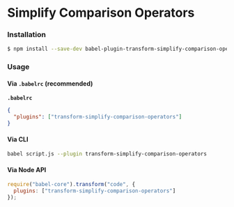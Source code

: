 # Simplify Comparison Operators

### Installation

```sh
$ npm install --save-dev babel-plugin-transform-simplify-comparison-operators
```

### Usage

#### Via `.babelrc` (recommended)

**`.babelrc`**

```json
{
  "plugins": ["transform-simplify-comparison-operators"]
}
```

#### Via CLI

```sh
babel script.js --plugin transform-simplify-comparison-operators
```

#### Via Node API

```js
require("babel-core").transform("code", {
  plugins: ["transform-simplify-comparison-operators"]
});
```
